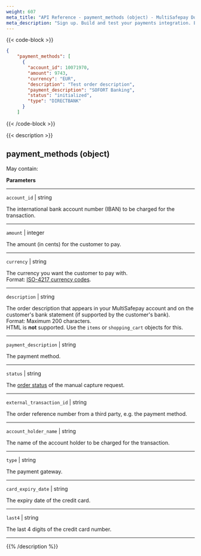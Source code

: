 ```yaml
---
weight: 607
meta_title: "API Reference - payment_methods (object) - MultiSafepay Docs"
meta_description: "Sign up. Build and test your payments integration. Explore our products and services. Use our API Reference, SDKs, and wrappers. Get support."
---
```

{{< code-block >}}
```json 
{
	"payment_methods": [
      {
        "account_id": 10071970,
        "amount": 9743,
        "currency": "EUR",
        "description": "Test order description",
        "payment_description": "SOFORT Banking",
        "status": "initialized",
        "type": "DIRECTBANK"
      }
    ]
```


{{< /code-block >}}

{{< description >}}
## payment_methods (object)

May contain:  

**Parameters**

----------------
`account_id` | string

The international bank account number (IBAN) to be charged for the transaction.             

----------------
`amount` | integer 

The amount (in cents) for the customer to pay.              

----------------
`currency` | string 

The currency you want the customer to pay with.  
Format: [ISO-4217 currency codes](https://www.iso.org/iso-4217-currency-codes.html).

----------------
`description` | string 

The order description that appears in your MultiSafepay account and on the customer's bank statement (if supported by the customer's bank).   
Format: Maximum 200 characters.   
HTML is **not** supported. Use the `items` or `shopping_cart` objects for this.

----------------
`payment_description` | string

The payment method.

----------------
`status` | string 

The [order status](/api/multisafepay-statuses/) of the manual capture request. 

----------------
`external_transaction_id` | string

The order reference number from a third party, e.g. the payment method.

----------------
`account_holder_name` | string

The name of the account holder to be charged for the transaction.

----------------
`type` | string 

The payment gateway.    

----------------
`card_expiry_date` | string 

The expiry date of the credit card.    

----------------
`last4` | string 

The last 4 digits of the credit card number.    

----------------


{{% /description %}}